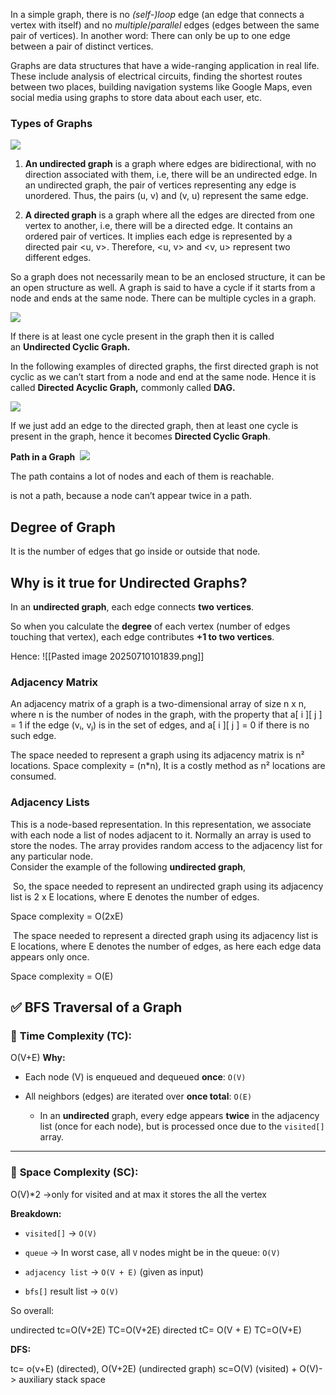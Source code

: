 In a simple graph, there is no _(self-)loop_ edge (an edge that connects a vertex with itself) and no _multiple_/_parallel_ edges (edges between the same pair of vertices). In another word: There can only be up to one edge between a pair of distinct vertices.


Graphs are data structures that have a wide-ranging application in real life. These include analysis of electrical circuits, finding the shortest routes between two places, building navigation systems like Google Maps, even social media using graphs to store data about each user, etc.

### **Types of Graphs**

![](https://lh4.googleusercontent.com/tUHFhIbd3F9K3VUOos44xhQkm9C5bPSFqE0YNvb_jA7OyNKoJETnGwqTefsELqG9JBJGXF2E2SEw_XFfvNW_ccXfTMtY3oU2e9C2aJ4tg1d21mZKtNTVyGTxzOh_nH33VyX4tI8_LoyuLk16xh1wLV8)

1. **An undirected graph** is a graph where edges are bidirectional, with no direction associated with them, i.e, there will be an undirected edge. In an undirected graph, the pair of vertices representing any edge is unordered. Thus, the pairs (u, v) and (v, u) represent the same edge.

2. **A directed graph** is a graph where all the edges are directed from one vertex to another, i.e, there will be a directed edge. It contains an ordered pair of vertices. It implies each edge is represented by a directed pair <u, v>. Therefore, <u, v> and <v, u> represent two different edges.

So a graph does not necessarily mean to be an enclosed structure, it can be an open structure as well. A graph is said to have a cycle if it starts from a node and ends at the same node. There can be multiple cycles in a graph.

![](https://lh6.googleusercontent.com/DfrUwFWWXA6dvxsUpgsuPHMkV1tUm_0g8b2IHT-xz3wWsWAv5ho1PWK_qKoy-5fNanrupZqZj5Go058l1xm3i-CCkGbD35EI4LIfAx7sJ0sENXyUKzu9t7BUu3_oqIk9D_4vE7DpwDZiWeParWoUu5s)

If there is at least one cycle present in the graph then it is called an **Undirected Cyclic Graph.**

In the following examples of directed graphs, the first directed graph is not cyclic as we can’t start from a node and end at the same node. Hence it is called **Directed Acyclic Graph,** commonly called **DAG.**

![](https://lh6.googleusercontent.com/vCVUDaBeBU2yQiG_okHHQ8nVs2SnPkIxvlkdzy6HJxgi8rKriovb18x9wonxe7DZCH7rDhRO2KBZ7E8dJNDmXHZJxaIcwFAfDL59Klvo_L0eXJKTTVikWP7AcBl_0rkmj9m87vTqjEXvtwh-8LT-R6Y)

If we just add an edge to the directed graph, then at least one cycle is present in the graph, hence it becomes **Directed Cyclic Graph**.

**Path in a Graph**  ![](https://lh3.googleusercontent.com/DgZLJ9dhn39Y1Mi4lUQTGRFHtWIOq2Dc6vDlAoCr7KG9RgPpIe26dhbdZV3IpvkwrajaXlu1TuTUWa7YRI5OiGDhTqowOkjCLe9qP7bUPW8G4Hqn01DR9SqXr0zMQNj7rA72TEQAz8PFpcA59F65gwc)

The path contains a lot of nodes and each of them is reachable.

is not a path, because a node can’t appear twice in a path.



## Degree of Graph 
It is the number of edges that go inside or outside that node.


## Why is it true for Undirected Graphs?

In an **undirected graph**, each edge connects **two vertices**.

So when you calculate the **degree** of each vertex (number of edges touching that vertex), each edge contributes **+1 to two vertices**.

Hence:
![[Pasted image 20250710101839.png]]


### **Adjacency Matrix**

An adjacency matrix of a graph is a two-dimensional array of size n x n, where n is the number of nodes in the graph, with the property that a[ i ][ j ] = 1 if the edge (vᵢ, vⱼ) is in the set of edges, and a[ i ][ j ] = 0 if there is no such edge.

The space needed to represent a graph using its adjacency matrix is n² locations. Space complexity = (n*n), It is a costly method as n² locations are consumed.


### **Adjacency Lists**

This is a node-based representation. In this representation, we associate with each node a list of nodes adjacent to it. Normally an array is used to store the nodes. The array provides random access to the adjacency list for any particular node.  
Consider the example of the following **undirected graph**,


 So, the space needed to represent an undirected graph using its adjacency list is 2 x E locations, where E denotes the number of edges.

Space complexity = O(2xE)

 The space needed to represent a directed graph using its adjacency list is E locations, where E denotes the number of edges, as here each edge data appears only once.

Space complexity = O(E)


## ✅ BFS Traversal of a Graph

### 🔁 **Time Complexity (TC):**

O(V+E)
**Why:**

- Each node (V) is enqueued and dequeued **once**: `O(V)`
    
- All neighbors (edges) are iterated over **once total**: `O(E)`
    
    - In an **undirected** graph, every edge appears **twice** in the adjacency list (once for each node), but is processed once due to the `visited[]` array.
        

---

### 💾 **Space Complexity (SC):**

O(V)*2 ->only for visited and at max it stores the all the vertex

**Breakdown:**

- `visited[]` → `O(V)`
    
- `queue` → In worst case, all `V` nodes might be in the queue: `O(V)`
    
- `adjacency list` → `O(V + E)` (given as input)
    
- `bfs[]` result list → `O(V)`
    

So overall:

undirected
tc=O(V+2E) TC=O(V+2E)
directed
tC= O(V + E) TC=O(V+E)



**DFS:**

tc= o(v+E) (directed), O(V+2E) (undirected graph)
sc=O(V) (visited) + O(V)-> auxiliary stack space